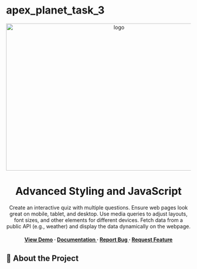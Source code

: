 # apex_planet_task_3
<div align='center'>

<img src=https://i.morioh.com/2023/07/25/036d266e.webp alt="logo" width=600 height=400 />

<h1>Advanced Styling and JavaScript</h1>
<p>Create an interactive quiz with multiple questions. Ensure web pages look great on mobile, tablet, and desktop. Use media queries to adjust layouts, font sizes, and other elements for different devices. Fetch data from a public API (e.g., weather) and display the data dynamically on the webpage.</p>

<h4> <a href=https://traptisingh7300.github.io/apex_planet_task_3/>View Demo</a> <span> · </span> <a href="https://github.com/TraptiSingh7300 /apex_planet_task_3/blob/master/README.md"> Documentation </a> <span> · </span> <a href="https://github.com/TraptiSingh7300 /apex_planet_task_3/issues"> Report Bug </a> <span> · </span> <a href="https://github.com/TraptiSingh7300 /apex_planet_task_3/issues"> Request Feature </a> </h4>


</div>

## :star2: About the Project
